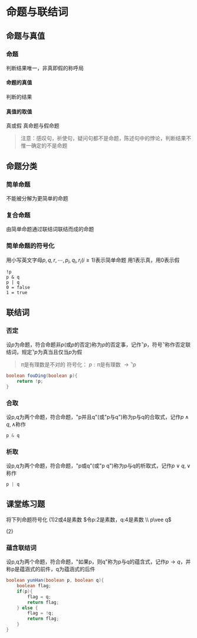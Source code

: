 # 命题与联结词
## 命题与真值
### 命题
判断结果唯一，非真即假的称呼局
#### 命题的真值
判断的结果
#### 真值的取值
真或假
真命题与假命题

> 注意：感叹句，祈使句，疑问句都不是命题，陈述句中的悖论，判断结果不惟一确定的不是命题

## 命题分类
### 简单命题
不能被分解为更简单的命题
### 复合命题
由简单命题通过联结词联结而成的命题

### 简单命题的符号化
用小写英文字母$p,q,r,\cdots,p_i,q_i,r_i(i\geq1)$表示简单命题
用1表示真，用0表示假

```plaintext
!p
p & q
p | q
0 = false
1 = true
```


## 联结词

### 否定
设$p$为命题，符合命题非$p$(或$p$的否定)称为$p$的否定事，记作$\urcorner p$，符号$\urcorner$称作否定联结词，规定$\urcorner p$为真当且仅当$p$为假

> $\pi$是有理数是不对的
> 符号化： $p:\pi$是有理数 $\to \urcorner p$

```java
boolean fouDing(boolean p){
    return !p;
}
```



### 合取
设p,q为两个命题，符合命题，"p并且q"(或"p与q")称为p与q的合取式，记作$p\wedge q,\wedge$称作

```java
p & q
```



### 析取
设p,q为两个命题，符合命题，"p或q"(或"p q")称为p与q的析取式，记作$p\vee q,\vee$称作

```java
p | q
```





## 课堂练习题
将下列命题符号化
(1)2或4是素数
$令p:2是素数，q:4是素数 \\ 
p\vee q$

(2)

### 蕴含联结词
设p,q为两个命题，符合命题，"如果p，则q"称为p与q的蕴含式，记作$p\to q$，并称p是蕴涵式的前件，q为蕴涵式的后件



```java
boolean yunHan(boolean p, boolean q){
	boolean flag; 
    if(p){
        flag = q;
        return flag;
    } else {
        flag = !q;
        return flag;
    }
}
```

